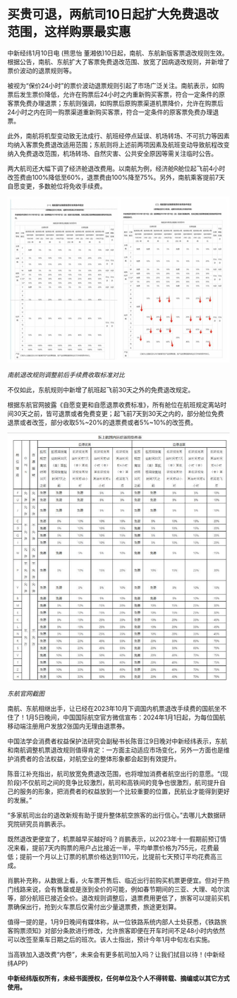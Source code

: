 # 买贵可退，两航司10日起扩大免费退改范围，这样购票最实惠

中新经纬1月10日电 (熊思怡
董湘依)10日起，南航、东航新版客票退改规则生效。根据公告，南航、东航扩大了客票免费退改范围、放宽了因病退改规则，并新增了票价波动的退票规则等。

被视为“保价24小时”的票价波动退票规则引起了市场广泛关注。南航表示，如购票后发生票价降低，允许在购票后24小时之内重新购买客票，符合一定条件的原客票免费办理退票；东航则强调，如购票后原购票渠道机票降价，允许在购票后24小时之内在同一购票渠道重新购买客票，符合一定条件的原客票免费办理退票。

此外，南航将机型变动致无法成行、航班经停点延误、机场转场、不可抗力等因素均纳入客票免费退改适用范围；东航则将上述前两项因素及航班变动导致航程改变纳入免费退改范围，机场转场、自然灾害、公共安全原因等需关注临时公告。

两大航司还大幅下调了经济舱退改费用。以南航为例，经济舱R舱位起飞前4小时改签费由100%降低至60%，退票费由100%降至75%。另外，南航乘客提前7天自愿变更，多数舱位将免收手续费。

![c041329108bfde66f404d3fbdb2db6bd.jpg](https://raw.githubusercontent.com/qqhsx/qqnews_image/main/2024/01/10/买贵可退，两航司10日起扩大免费退改范围，这样购票最实惠/c041329108bfde66f404d3fbdb2db6bd.jpg)

_南航退改规则调整前后手续费收取标准对比_

不仅如此，东航规则中新增了航班起飞前30天之外的免费退改规定。

根据东航官网披露《自愿变更和自愿退票收费标准》，所有舱位在航班规定离站时间30天之前，皆可退票或者免费变更；起飞前7天到30天之内的，部分舱位免费退票或者改签，部分收取5%~20%的退票费或者5%~10%的改签费。

![380e6d1690c4e3ff95a23bfd4324decd.jpg](https://raw.githubusercontent.com/qqhsx/qqnews_image/main/2024/01/10/买贵可退，两航司10日起扩大免费退改范围，这样购票最实惠/380e6d1690c4e3ff95a23bfd4324decd.jpg)

_东航官网截图_

南航、东航相继出手，让已经在2023年10月下调国内机票退改手续费的国航坐不住了！1月5日晚间，中国国际航空官方微信宣布：2024年1月1日起，为每位国航移动端注册用户发放2张国内无理由退票券。

中国法学会消费者权益保护法研究会副秘书长陈音江9日晚对中新经纬表示，东航和南航调整机票退改规则值得肯定：一方面主动适应市场变化，另外一方面也是维护消费者的合法权益，对航空业的整体形象都会起到有效提升。

陈音江补充指出，航司放宽免费退改范围，也将增加消费者航空出行的意愿。“(现阶段)不仅航司之间的竞争比较激烈，航司和高铁间的竞争也很激烈，航司提升自己的服务的形象，把消费者的权益放到一个比较重要的位置，民航业才能得到更好的发展。”

“多家航司出台的退改新规有助于提升整体航空旅客的出行信心。”去哪儿大数据研究院研究员肖鹏表示。

既然退改更便宜了，机票越早买越好吗？肖鹏表示，以2023年十一假期前预订情况来看，提前7天内购票的用户占比接近一半，平均单票价格为755元，花费最低；提前一个月以上订票的机票价格达到1110元，比提前七天预订平均花费高三成。

肖鹏补充称，从数据上看，火车票开售后、临近出行前购买机票更便宜。但对于热门线路来说，会有售罄或是涨到全价的可能，例如春节期间的三亚、大理、哈尔滨等，部分航班已接近全价。退改规则调整后，退票费用更低了，旅客可以提前买机票确保出行，抢到火车票后仅需付出少量退票费，旅途更划算。

值得一提的是，1月9日晚间有媒体称，从一位铁路系统内部人士处获悉，《铁路旅客购票须知》对部分条款进行修改，允许旅客即便在开车时间不足48小时内依然可以改签至乘车日期之后的班次。该人士指出，预计今年1月中旬左右实施。

当高铁加入退改费“内卷”，未来会有更多航司加入吗？让我们拭目以待！(中新经纬APP)

**中新经纬版权所有，未经书面授权，任何单位及个人不得转载、摘编或以其它方式使用。**

